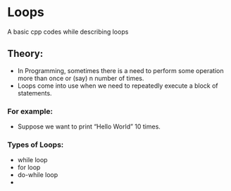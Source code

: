 # Loops
A basic cpp codes while describing loops

## Theory:
- In Programming, sometimes there is a need to perform some operation more than once or (say) n number of times.
- Loops come into use when we need to repeatedly execute a block of statements. 

### For example:
- Suppose we want to print “Hello World” 10 times.

### Types of Loops:
- while loop
- for loop
- do-while loop
- 
